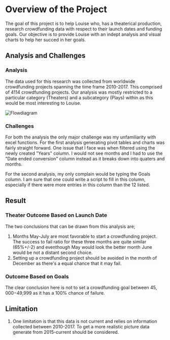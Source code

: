 # Overview of the Project

The goal of this project is to help Louise who, has a theaterical production, research crowdfunding data with respect to their launch dates and funding goals. Our objective is to provide Louise with an indept analysis and visual charts to help her succed in her goals.

## Analysis and Challenges
### Analysis

The data used for this research was collected from worldwide crowdfunding projects spanning the time frame 2010-2017. This comprised of 4114 crowdfunding projects. Our analysis was mostly restricted to a particular category (Theaters) and a subcategory (Plays) within as this would be most interesting to Louise.

![Flowdiagram](https://user-images.githubusercontent.com/107159218/173957471-78c45497-88e4-4828-9844-fce23c06e217.png)

### Challenges

For both the analysis the only major challenge was my unfamiliarity with excel functions. For the first analysis generating pivot tables and charts was fairly straight forward. One issue that I face was when filtered using the newly created "Years" column. I would not see months and I had to use the "Date ended conversion" column instead as it breaks down into quaters and months.

For the second analysis, my only complain would be typing the Goals column. I am sure that one could write a script to fill in this column, especially if there were more entries in this column than the 12 listed.

## Result

### Theater Outcome Based on Launch Date

The two conclusions that can be drawn from this analysis are;
1. Months May-July are most favorable to start a crowdfunding project. The success to fail ratio for these three months are quite similar (65%+/-2) and eventhough May would look the better month June would be not a distant second choice.
2. Setting up a crowdfunding project should be avoided in the month of December as there's a equal chance that it may fail. 

### Outcome Based on Goals

The clear conclusion here is not to set a crowdfunding goal between $45,000-$49,999 as it has a 100% chance of failure. 

## Limitation

1. One limitation is that this data is not current and relies on information collected between 2010-2017. To get a more realistic picture data generate from 2015-current should be considered.

